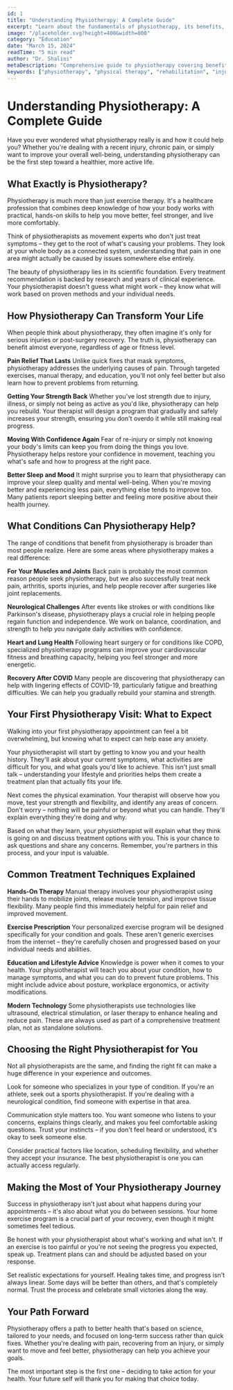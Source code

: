 ```yaml
---
id: 1
title: "Understanding Physiotherapy: A Complete Guide"
excerpt: "Learn about the fundamentals of physiotherapy, its benefits, and how it can help you recover from injuries and improve your overall health."
image: "/placeholder.svg?height=400&width=800"
category: "Education"
date: "March 15, 2024"
readTime: "5 min read"
author: "Dr. Shalini"
metaDescription: "Comprehensive guide to physiotherapy covering benefits, techniques, and treatment options. Learn how physiotherapy can improve your health and recovery."
keywords: ["physiotherapy", "physical therapy", "rehabilitation", "injury recovery", "health benefits"]
---
```


# Understanding Physiotherapy: A Complete Guide

Have you ever wondered what physiotherapy really is and how it could help you? Whether you're dealing with a recent injury, chronic pain, or simply want to improve your overall well-being, understanding physiotherapy can be the first step toward a healthier, more active life.

## What Exactly is Physiotherapy?

Physiotherapy is much more than just exercise therapy. It's a healthcare profession that combines deep knowledge of how your body works with practical, hands-on skills to help you move better, feel stronger, and live more comfortably.

Think of physiotherapists as movement experts who don't just treat symptoms – they get to the root of what's causing your problems. They look at your whole body as a connected system, understanding that pain in one area might actually be caused by issues somewhere else entirely.

The beauty of physiotherapy lies in its scientific foundation. Every treatment recommendation is backed by research and years of clinical experience. Your physiotherapist doesn't guess what might work – they know what will work based on proven methods and your individual needs.

## How Physiotherapy Can Transform Your Life

When people think about physiotherapy, they often imagine it's only for serious injuries or post-surgery recovery. The truth is, physiotherapy can benefit almost everyone, regardless of age or fitness level.

**Pain Relief That Lasts**
Unlike quick fixes that mask symptoms, physiotherapy addresses the underlying causes of pain. Through targeted exercises, manual therapy, and education, you'll not only feel better but also learn how to prevent problems from returning.

**Getting Your Strength Back**
Whether you've lost strength due to injury, illness, or simply not being as active as you'd like, physiotherapy can help you rebuild. Your therapist will design a program that gradually and safely increases your strength, ensuring you don't overdo it while still making real progress.

**Moving With Confidence Again**
Fear of re-injury or simply not knowing your body's limits can keep you from doing the things you love. Physiotherapy helps restore your confidence in movement, teaching you what's safe and how to progress at the right pace.

**Better Sleep and Mood**
It might surprise you to learn that physiotherapy can improve your sleep quality and mental well-being. When you're moving better and experiencing less pain, everything else tends to improve too. Many patients report sleeping better and feeling more positive about their health journey.

## What Conditions Can Physiotherapy Help?

The range of conditions that benefit from physiotherapy is broader than most people realize. Here are some areas where physiotherapy makes a real difference:

**For Your Muscles and Joints**
Back pain is probably the most common reason people seek physiotherapy, but we also successfully treat neck pain, arthritis, sports injuries, and help people recover after surgeries like joint replacements.

**Neurological Challenges**
After events like strokes or with conditions like Parkinson's disease, physiotherapy plays a crucial role in helping people regain function and independence. We work on balance, coordination, and strength to help you navigate daily activities with confidence.

**Heart and Lung Health**
Following heart surgery or for conditions like COPD, specialized physiotherapy programs can improve your cardiovascular fitness and breathing capacity, helping you feel stronger and more energetic.

**Recovery After COVID**
Many people are discovering that physiotherapy can help with lingering effects of COVID-19, particularly fatigue and breathing difficulties. We can help you gradually rebuild your stamina and strength.

## Your First Physiotherapy Visit: What to Expect

Walking into your first physiotherapy appointment can feel a bit overwhelming, but knowing what to expect can help ease any anxiety.

Your physiotherapist will start by getting to know you and your health history. They'll ask about your current symptoms, what activities are difficult for you, and what goals you'd like to achieve. This isn't just small talk – understanding your lifestyle and priorities helps them create a treatment plan that actually fits your life.

Next comes the physical examination. Your therapist will observe how you move, test your strength and flexibility, and identify any areas of concern. Don't worry – nothing will be painful or beyond what you can handle. They'll explain everything they're doing and why.

Based on what they learn, your physiotherapist will explain what they think is going on and discuss treatment options with you. This is your chance to ask questions and share any concerns. Remember, you're partners in this process, and your input is valuable.

## Common Treatment Techniques Explained

**Hands-On Therapy**
Manual therapy involves your physiotherapist using their hands to mobilize joints, release muscle tension, and improve tissue flexibility. Many people find this immediately helpful for pain relief and improved movement.

**Exercise Prescription**
Your personalized exercise program will be designed specifically for your condition and goals. These aren't generic exercises from the internet – they're carefully chosen and progressed based on your individual needs and abilities.

**Education and Lifestyle Advice**
Knowledge is power when it comes to your health. Your physiotherapist will teach you about your condition, how to manage symptoms, and what you can do to prevent future problems. This might include advice about posture, workplace ergonomics, or activity modifications.

**Modern Technology**
Some physiotherapists use technologies like ultrasound, electrical stimulation, or laser therapy to enhance healing and reduce pain. These are always used as part of a comprehensive treatment plan, not as standalone solutions.

## Choosing the Right Physiotherapist for You

Not all physiotherapists are the same, and finding the right fit can make a huge difference in your experience and outcomes.

Look for someone who specializes in your type of condition. If you're an athlete, seek out a sports physiotherapist. If you're dealing with a neurological condition, find someone with expertise in that area.

Communication style matters too. You want someone who listens to your concerns, explains things clearly, and makes you feel comfortable asking questions. Trust your instincts – if you don't feel heard or understood, it's okay to seek someone else.

Consider practical factors like location, scheduling flexibility, and whether they accept your insurance. The best physiotherapist is one you can actually access regularly.

## Making the Most of Your Physiotherapy Journey

Success in physiotherapy isn't just about what happens during your appointments – it's also about what you do between sessions. Your home exercise program is a crucial part of your recovery, even though it might sometimes feel tedious.

Be honest with your physiotherapist about what's working and what isn't. If an exercise is too painful or you're not seeing the progress you expected, speak up. Treatment plans can and should be adjusted based on your response.

Set realistic expectations for yourself. Healing takes time, and progress isn't always linear. Some days will be better than others, and that's completely normal. Trust the process and celebrate small victories along the way.

## Your Path Forward

Physiotherapy offers a path to better health that's based on science, tailored to your needs, and focused on long-term success rather than quick fixes. Whether you're dealing with pain, recovering from an injury, or simply want to move and feel better, physiotherapy can help you achieve your goals.

The most important step is the first one – deciding to take action for your health. Your future self will thank you for making that choice today.
